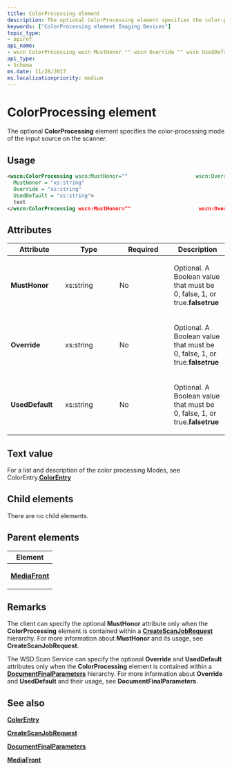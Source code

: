 ```yaml
---
title: ColorProcessing element
description: The optional ColorProcessing element specifies the color-processing mode of the input source on the scanner.
keywords: ["ColorProcessing element Imaging Devices"]
topic_type:
- apiref
api_name:
- wscn ColorProcessing wscn MustHonor "" wscn Override "" wscn UsedDefault ""
api_type:
- Schema
ms.date: 11/28/2017
ms.localizationpriority: medium
---
```


# ColorProcessing element


The optional **ColorProcessing** element specifies the color-processing mode of the input source on the scanner.

## Usage

```xml
<wscn:ColorProcessing wscn:MustHonor=""                      wscn:Override=""                      wscn:UsedDefault=""
  MustHonor = "xs:string"
  Override = "xs:string"
  UsedDefault = "xs:string">
  text
</wscn:ColorProcessing wscn:MustHonor=""                      wscn:Override=""                      wscn:UsedDefault="">
```

## Attributes

<table>
<colgroup>
<col width="25%" />
<col width="25%" />
<col width="25%" />
<col width="25%" />
</colgroup>
<thead>
<tr class="header">
<th>Attribute</th>
<th>Type</th>
<th>Required</th>
<th>Description</th>
</tr>
</thead>
<tbody>
<tr class="odd">
<td><p><strong><strong>MustHonor</strong></strong></p></td>
<td><p>xs:string</p></td>
<td><p>No</p></td>
<td><p></p>
<p>Optional. A Boolean value that must be 0, false, 1, or true.<strong>falsetrue</strong></p></td>
</tr>
<tr class="even">
<td><p><strong><strong>Override</strong></strong></p></td>
<td><p>xs:string</p></td>
<td><p>No</p></td>
<td><p></p>
<p>Optional. A Boolean value that must be 0, false, 1, or true.<strong>falsetrue</strong></p></td>
</tr>
<tr class="odd">
<td><p><strong><strong>UsedDefault</strong></strong></p></td>
<td><p>xs:string</p></td>
<td><p>No</p></td>
<td><p></p>
<p>Optional. A Boolean value that must be 0, false, 1, or true.<strong>falsetrue</strong></p></td>
</tr>
</tbody>
</table>

## Text value

For a list and description of the color processing Modes, see ColorEntry.[**ColorEntry**](colorentry.md)

## Child elements


There are no child elements.

## Parent elements


<table>
<colgroup>
<col width="100%" />
</colgroup>
<thead>
<tr class="header">
<th>Element</th>
</tr>
</thead>
<tbody>
<tr class="odd">
<td><p><a href="mediafront.md" data-raw-source="[&lt;strong&gt;MediaFront&lt;/strong&gt;](mediafront.md)"><strong>MediaFront</strong></a></p></td>
</tr>
</tbody>
</table>

## Remarks

The client can specify the optional **MustHonor** attribute only when the **ColorProcessing** element is contained within a [**CreateScanJobRequest**](createscanjobrequest.md) hierarchy. For more information about **MustHonor** and its usage, see **CreateScanJobRequest**.

The WSD Scan Service can specify the optional **Override** and **UsedDefault** attributes only when the **ColorProcessing** element is contained within a [**DocumentFinalParameters**](documentfinalparameters.md) hierarchy. For more information about **Override** and **UsedDefault** and their usage, see **DocumentFinalParameters**.

## See also


[**ColorEntry**](colorentry.md)

[**CreateScanJobRequest**](createscanjobrequest.md)

[**DocumentFinalParameters**](documentfinalparameters.md)

[**MediaFront**](mediafront.md)

 

 






